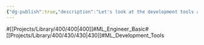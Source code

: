 ```yaml
---
{"dg-publish":true,"description":"Let's look at the development tools and frameworks that ML engineers use","permalink":"/projects/library/400/430/430/","dgPassFrontmatter":true,"noteIcon":"0","created":"2024-02-28T15:40:47.833+09:00","updated":"2024-04-10T19:30:31.536+09:00"}
---
```


#[[Projects/Library/400/400\|400]]#ML_Engineer_Basic#[[Projects/Library/400/430/430\|430]]#ML_Development_Tools

